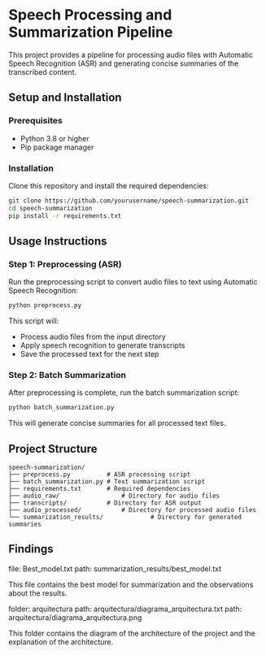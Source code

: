 # Speech Processing and Summarization Pipeline

This project provides a pipeline for processing audio files with Automatic Speech Recognition (ASR) and generating concise summaries of the transcribed content.

## Setup and Installation

### Prerequisites

- Python 3.8 or higher
- Pip package manager

### Installation

Clone this repository and install the required dependencies:

```bash
git clone https://github.com/yourusername/speech-summarization.git
cd speech-summarization
pip install -r requirements.txt
```

## Usage Instructions

### Step 1: Preprocessing (ASR)

Run the preprocessing script to convert audio files to text using Automatic Speech Recognition:

```bash
python preprocess.py
```

This script will:

- Process audio files from the input directory
- Apply speech recognition to generate transcripts
- Save the processed text for the next step

### Step 2: Batch Summarization

After preprocessing is complete, run the batch summarization script:

```bash
python batch_summarization.py
```

This will generate concise summaries for all processed text files.

## Project Structure

```
speech-summarization/
├── preprocess.py          # ASR processing script
├── batch_summarization.py # Text summarization script
├── requirements.txt       # Required dependencies
├── audio_raw/                 # Directory for audio files
├── transcripts/           # Directory for ASR output
├── audio_processed/           # Directory for processed audio files
└── summarization_results/             # Directory for generated summaries
```

## Findings

file: Best_model.txt
path: summarization_results/best_model.txt

This file contains the best model for summarization and the observations about the results.

folder: arquitectura
path: arquitectura/diagrama_arquitectura.txt
path: arquitectura/diagrama_arquitectura.png

This folder contains the diagram of the architecture of the project and the explanation of the architecture.
